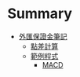 # Summary

* [外匯保證金筆記](README.md)
   * [點差計算](note/dian_cha_ji_suan.md)
   * [範例程式](code/fan_li_cheng_shi.md)
       * [MACD](code/macd.md)

